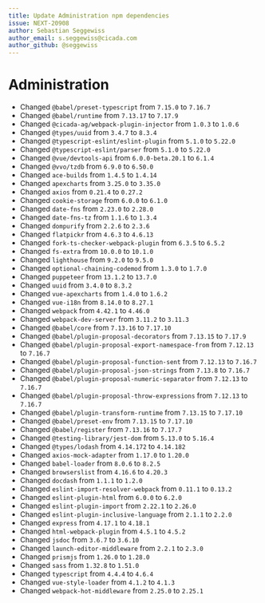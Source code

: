 ```yaml
---
title: Update Administration npm dependencies
issue: NEXT-20908
author: Sebastian Seggewiss
author_email: s.seggewiss@cicada.com
author_github: @seggewiss
---
```

# Administration
* Changed `@babel/preset-typescript` from `7.15.0` to `7.16.7`
* Changed `@babel/runtime` from `7.13.17` to `7.17.9`
* Changed `@cicada-ag/webpack-plugin-injector` from `1.0.3` to `1.0.6`
* Changed `@types/uuid` from `3.4.7` to `8.3.4`
* Changed `@typescript-eslint/eslint-plugin` from `5.1.0` to `5.22.0`
* Changed `@typescript-eslint/parser` from `5.1.0` to `5.22.0`
* Changed `@vue/devtools-api` from `6.0.0-beta.20.1` to `6.1.4`
* Changed `@vvo/tzdb` from `6.9.0` to `6.50.0`
* Changed `ace-builds` from `1.4.5` to `1.4.14`
* Changed `apexcharts` from `3.25.0` to `3.35.0`
* Changed `axios` from `0.21.4` to `0.27.2`
* Changed `cookie-storage` from `6.0.0` to `6.1.0`
* Changed `date-fns` from `2.23.0` to `2.28.0`
* Changed `date-fns-tz` from `1.1.6` to `1.3.4`
* Changed `dompurify` from `2.2.6` to `2.3.6`
* Changed `flatpickr` from `4.6.3` to `4.6.13`
* Changed `fork-ts-checker-webpack-plugin` from `6.3.5` to `6.5.2`
* Changed `fs-extra` from `10.0.0` to `10.1.0`
* Changed `lighthouse` from `9.2.0` to `9.5.0`
* Changed `optional-chaining-codemod` from `1.3.0` to `1.7.0`
* Changed `puppeteer` from `13.1.2` to `13.7.0`
* Changed `uuid` from `3.4.0` to `8.3.2`
* Changed `vue-apexcharts` from `1.4.0` to `1.6.2`
* Changed `vue-i18n` from `8.14.0` to `8.27.1`
* Changed `webpack` from `4.42.1` to `4.46.0`
* Changed `webpack-dev-server` from `3.11.2` to `3.11.3`
* Changed `@babel/core` from `7.13.16` to `7.17.10`
* Changed `@babel/plugin-proposal-decorators` from `7.13.15` to `7.17.9`
* Changed `@babel/plugin-proposal-export-namespace-from` from `7.12.13` to `7.16.7`
* Changed `@babel/plugin-proposal-function-sent` from `7.12.13` to `7.16.7`
* Changed `@babel/plugin-proposal-json-strings` from `7.13.8` to `7.16.7`
* Changed `@babel/plugin-proposal-numeric-separator` from `7.12.13` to `7.16.7`
* Changed `@babel/plugin-proposal-throw-expressions` from `7.12.13` to `7.16.7`
* Changed `@babel/plugin-transform-runtime` from `7.13.15` to `7.17.10`
* Changed `@babel/preset-env` from `7.13.15` to `7.17.10`
* Changed `@babel/register` from `7.13.16` to `7.17.7`
* Changed `@testing-library/jest-dom` from `5.13.0` to `5.16.4`
* Changed `@types/lodash` from `4.14.172` to `4.14.182`
* Changed `axios-mock-adapter` from `1.17.0` to `1.20.0`
* Changed `babel-loader` from `8.0.6` to `8.2.5`
* Changed `browserslist` from `4.16.6` to `4.20.3`
* Changed `docdash` from `1.1.1` to `1.2.0`
* Changed `eslint-import-resolver-webpack` from `0.11.1` to `0.13.2`
* Changed `eslint-plugin-html` from `6.0.0` to `6.2.0`
* Changed `eslint-plugin-import` from `2.22.1` to `2.26.0`
* Changed `eslint-plugin-inclusive-language` from `2.1.1` to `2.2.0`
* Changed `express` from `4.17.1` to `4.18.1`
* Changed `html-webpack-plugin` from `4.5.1` to `4.5.2`
* Changed `jsdoc` from `3.6.7` to `3.6.10`
* Changed `launch-editor-middleware` from `2.2.1` to `2.3.0`
* Changed `prismjs` from `1.26.0` to `1.28.0`
* Changed `sass` from `1.32.8` to `1.51.0`
* Changed `typescript` from `4.4.4` to `4.6.4`
* Changed `vue-style-loader` from `4.1.2` to `4.1.3`
* Changed `webpack-hot-middleware` from `2.25.0` to `2.25.1`
